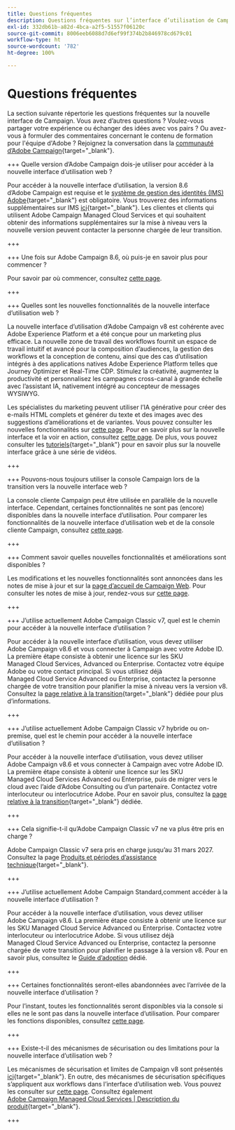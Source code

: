 ```yaml
---
title: Questions fréquentes
description: Questions fréquentes sur l’interface d’utilisation de Campaign Web
exl-id: 332db61b-a82d-4bca-a2f5-51557f06120c
source-git-commit: 8006eeb6088d7d6ef99f374b2b846978cd679c01
workflow-type: ht
source-wordcount: '782'
ht-degree: 100%

---
```


# Questions fréquentes

La section suivante répertorie les questions fréquentes sur la nouvelle interface de Campaign. Vous avez d’autres questions ? Voulez-vous partager votre expérience ou échanger des idées avec vos pairs ? Ou avez-vous à formuler des commentaires concernant le contenu de formation pour l&#39;équipe d&#39;Adobe ? Rejoignez la conversation dans la [communauté d’Adobe Campaign](https://experienceleaguecommunities.adobe.com/t5/adobe-campaign-classic-v7/ct-p/adobe-campaign-classic-community?profile.language=fr){target="_blank"}.

+++ Quelle version d’Adobe Campaign dois-je utiliser pour accéder à la nouvelle interface d’utilisation web ?

Pour accéder à la nouvelle interface d’utilisation, la version 8.6 d’Adobe Campaign est requise et le [système de gestion des identités (IMS) Adobe](https://helpx.adobe.com/fr/enterprise/using/identity.html){target="_blank"} est obligatoire. Vous trouverez des informations supplémentaires sur IMS [ici](https://experienceleague.adobe.com/fr/docs/campaign/technotes-ac/tn-new/migrate-users-to-ims){target="_blank"}. Les clientes et clients qui utilisent Adobe Campaign Managed Cloud Services et qui souhaitent obtenir des informations supplémentaires sur la mise à niveau vers la nouvelle version peuvent contacter la personne chargée de leur transition.

+++

+++ Une fois sur Adobe Campaign 8.6, où puis-je en savoir plus pour commencer ?

Pour savoir par où commencer, consultez [cette page](../get-started/get-started.md).

+++

+++ Quelles sont les nouvelles fonctionnalités de la nouvelle interface d’utilisation web ?

La nouvelle interface d’utilisation d’Adobe Campaign v8 est cohérente avec Adobe Experience Platform et a été conçue pour un marketing plus efficace. La nouvelle zone de travail des workflows fournit un espace de travail intuitif et avancé pour la composition d’audiences, la gestion des workflows et la conception de contenu, ainsi que des cas d’utilisation intégrés à des applications natives Adobe Experience Platform telles que Journey Optimizer et Real-Time CDP. Stimulez la créativité, augmentez la productivité et personnalisez les campagnes cross-canal à grande échelle avec l’assistant IA, nativement intégré au concepteur de messages WYSIWYG.

Les spécialistes du marketing peuvent utiliser l’IA générative pour créer des e-mails HTML complets et générer du texte et des images avec des suggestions d’améliorations et de variantes. Vous pouvez consulter les nouvelles fonctionnalités sur [cette page](../rn/whats-new.md). Pour en savoir plus sur la nouvelle interface et la voir en action, consultez [cette page](../get-started/user-interface.md). De plus, vous pouvez consulter les [tutoriels](https://experienceleague.adobe.com/fr/docs/campaign-web-learn/tutorials/overview){target="_blank"} pour en savoir plus sur la nouvelle interface grâce à une série de vidéos.

+++

+++ Pouvons-nous toujours utiliser la console Campaign lors de la transition vers la nouvelle interface web ?

La console cliente Campaign peut être utilisée en parallèle de la nouvelle interface. Cependant, certaines fonctionnalités ne sont pas (encore) disponibles dans la nouvelle interface d’utilisation. Pour comparer les fonctionnalités de la nouvelle interface d’utilisation web et de la console cliente Campaign, consultez [cette page](../get-started/capability-matrix.md).

+++

+++ Comment savoir quelles nouvelles fonctionnalités et améliorations sont disponibles ?

Les modifications et les nouvelles fonctionnalités sont annoncées dans les notes de mise à jour et sur la [page d’accueil de Campaign Web](../get-started/user-interface.md#user-interface-home). Pour consulter les notes de mise à jour, rendez-vous sur [cette page](../rn/release-notes.md).

+++

+++ J’utilise actuellement Adobe Campaign Classic v7, quel est le chemin pour accéder à la nouvelle interface d’utilisation ?

Pour accéder à la nouvelle interface d’utilisation, vous devez utiliser Adobe Campaign v8.6 et vous connecter à Campaign avec votre Adobe ID. La première étape consiste à obtenir une licence sur les SKU Managed Cloud Services, Advanced ou Enterprise. Contactez votre équipe Adobe ou votre contact principal. Si vous utilisez déjà Managed Cloud Service Advanced ou Enterprise, contactez la personne chargée de votre transition pour planifier la mise à niveau vers la version v8. Consultez la [page relative à la transition](https://experienceleague.adobe.com/fr/docs/campaign/campaign-v8/new/v7-to-v8){target="_blank"} dédiée pour plus d’informations.

+++

+++ J’utilise actuellement Adobe Campaign Classic v7 hybride ou on-premise, quel est le chemin pour accéder à la nouvelle interface d’utilisation ?

Pour accéder à la nouvelle interface d’utilisation, vous devez utiliser Adobe Campaign v8.6 et vous connecter à Campaign avec votre Adobe ID. La première étape consiste à obtenir une licence sur les SKU Managed Cloud Services Advanced ou Enterprise, puis de migrer vers le cloud avec l’aide d’Adobe Consulting ou d’un partenaire. Contactez votre interlocuteur ou interlocutrice Adobe. Pour en savoir plus, consultez la [page relative à la transition](https://experienceleague.adobe.com/fr/docs/campaign/campaign-v8/new/v7-to-v8){target="_blank"} dédiée.

+++

+++ Cela signifie-t-il qu’Adobe Campaign Classic v7 ne va plus être pris en charge ?

Adobe Campaign Classic v7 sera pris en charge jusqu’au 31 mars 2027. Consultez la page [Produits et périodes d’assistance technique](https://helpx.adobe.com/fr/support/programs/eol-matrix.html){target="_blank"}.

+++

+++ J’utilise actuellement Adobe Campaign Standard,comment accéder à la nouvelle interface d’utilisation ?

Pour accéder à la nouvelle interface d’utilisation, vous devez utiliser Adobe Campaign v8.6. La première étape consiste à obtenir une licence sur les SKU Managed Cloud Service Advanced ou Enterprise. Contactez votre interlocuteur ou interlocutrice Adobe. Si vous utilisez déjà Managed Cloud Service Advanced ou Enterprise, contactez la personne chargée de votre transition pour planifier le passage à la version v8. Pour en savoir plus, consultez le [Guide d’adoption](../../adoption/home.md) dédié.

+++

+++ Certaines fonctionnalités seront-elles abandonnées avec l’arrivée de la nouvelle interface d’utilisation ?

Pour l’instant, toutes les fonctionnalités seront disponibles via la console si elles ne le sont pas dans la nouvelle interface d’utilisation. Pour comparer les fonctions disponibles, consultez [cette page](../get-started/capability-matrix.md).

+++

+++ Existe-t-il des mécanismes de sécurisation ou des limitations pour la nouvelle interface d’utilisation web ?

Les mécanismes de sécurisation et limites de Campaign v8 sont présentés [ici](https://experienceleague.adobe.com/fr/docs/campaign/campaign-v8/releases/ac-guardrails){target="_blank"}. En outre, des mécanismes de sécurisation spécifiques s’appliquent aux workflows dans l’interface d’utilisation web. Vous pouvez les consulter sur [cette page](../get-started/guardrails.md). Consultez également [Adobe Campaign Managed Cloud Services | Description du produit](https://helpx.adobe.com/fr/legal/product-descriptions/adobe-campaign-managed-cloud-services.html){target="_blank"}.

+++